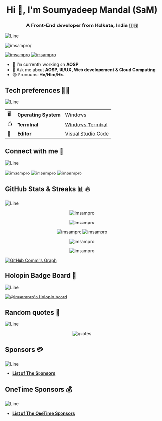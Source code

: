 <h1 align="center">Hi 👋, I'm Soumyadeep Mandal (SaM)</h1>
<h3 align="center">A Front-End developer from Kolkata, India 🇮🇳</h3>

![Line](https://user-images.githubusercontent.com/85225156/171937799-8fc9e255-9889-4642-9c92-6df85fb86e82.gif)

<p align="left"> <img src=https://komarev.com/ghpvc/?username=imsampro alt=imsampro/> </p>

<p align="left"> <a href="https://twitter.com/imsampro" target="blank"><img src="https://img.shields.io/twitter/follow/imsampro?logo=twitter&style=for-the-badge" alt="imsampro" /></a> 
<a href="https://linkedin.com/IN/imsampro" target="blank"><img src="https://img.shields.io/badge/LinkedIn-0077B5?style=for-the-badge&logo=linkedin&logoColor=white" alt="imsampro" /> </a> </p>

- 🔭 I’m currently working on **AOSP**
- 💬 Ask me about **AOSP, UI/UX, Web developement & Cloud Computing**
- 😄 Pronouns: **He/Him/His**

## Tech preferences 🧑‍💻
![Line](https://user-images.githubusercontent.com/85225156/171937799-8fc9e255-9889-4642-9c92-6df85fb86e82.gif)

| |                       |                                                           |
|-|-----------------------|-----------------------------------------------------------|
|🖥| **Operating System** | Windows                                                   |
|📺| **Terminal**         | [Windows Terminal](https://github.com/microsoft/terminal) |
|📝| **Editor**           | [Visual Studio Code](https://github.com/Microsoft/vscode) |


## Connect with me 🤝
![Line](https://user-images.githubusercontent.com/85225156/171937799-8fc9e255-9889-4642-9c92-6df85fb86e82.gif)

<p align="left">
<a href="https://twitter.com/imsampro" target="blank"><img align="center" src="https://img.shields.io/badge/Twitter-1DA1F2?style=for-the-badge&logo=twitter&logoColor=white" alt="imsampro" /></a>
<a href="https://linkedin.com/in/imsampro" target="blank"><img align="center" src="https://img.shields.io/badge/LinkedIn-0077B5?style=for-the-badge&logo=linkedin&logoColor=white" alt="imsampro" /></a>
<a href="https://dev.to/imsampro" target="blank"><img align="center" src="https://img.shields.io/badge/dev.to-0A0A0A?style=for-the-badge&logo=dev.to&logoColor=white" alt="imsampro" /></a>
</p>

## GitHub Stats & Streaks 📊 🔥
![Line](https://user-images.githubusercontent.com/85225156/171937799-8fc9e255-9889-4642-9c92-6df85fb86e82.gif)

<p align="center"> <img src=https://github-readme-stats.vercel.app/api?username=imsampro&show_icons=true alt=imsampro /> </p>

<p align="center"> <img src=https://github-readme-stats.vercel.app/api/top-langs/?username=imsampro&show_icons=true&hide_border=false&count_private=true&include_all_commits=true&layout=compact  alt=imsampro /> </p>
<p align="center">
<img src= "https://github-profile-summary-cards.vercel.app/api/cards/repos-per-language?username=imsampro&theme=github" alt="imsampro">
 <img src= "https://github-profile-summary-cards.vercel.app/api/cards/most-commit-language?username=imsampro&theme=github" alt="imsampro">
</p>
<p align="center"> <img src=http://github-readme-streak-stats.herokuapp.com?user=imsampro&date_format=j%20M%5B%20Y%5D alt=imsampro /> </p>

<p align="center"> <img src=https://github-profile-trophy.vercel.app/?username=imsampro&margin-w=15&margin-h=15 alt=imsampro /> </p>

<a href="http://www.github.com/imsampro"><img src="https://activity-graph.herokuapp.com/graph?username=imsampro&theme=minimal" alt="GitHub Commits Graph" /></a>

## Holopin Badge Board 📛
![Line](https://user-images.githubusercontent.com/85225156/171937799-8fc9e255-9889-4642-9c92-6df85fb86e82.gif)

[![@imsampro's Holopin board](https://holopin.io/api/user/board?user=imsampro)](https://holopin.io/@imsampro)

## Random quotes 📄
![Line](https://user-images.githubusercontent.com/85225156/171937799-8fc9e255-9889-4642-9c92-6df85fb86e82.gif)

<p align="center"> <img alt="quotes" src="https://quotes-github-readme.vercel.app/api?type=horizontal&theme=default"> </p>

## Sponsors 💳
![Line](https://user-images.githubusercontent.com/85225156/171937799-8fc9e255-9889-4642-9c92-6df85fb86e82.gif)

- [**List of The Sponsors**](https://github.com/ImSaMPro/imsampro/blob/Sponsor/Sponsors.md)

## OneTime Sponsors 💰
![Line](https://user-images.githubusercontent.com/85225156/171937799-8fc9e255-9889-4642-9c92-6df85fb86e82.gif)

- [**List of The OneTime Sponsors**](https://github.com/ImSaMPro/imsampro/blob/OneTime-Sponsor/OneTime-Sponsors.md)

<!--
**ImSaMPro/imsampro** is a ✨ _special_ ✨ repository because its `README.md` (this file) appears on your GitHub profile.

Here are some ideas to get you started:

- 🔭 I’m currently working on ...
- 🌱 I’m currently learning ...
- 👯 I’m looking to collaborate on ...
- 🤔 I’m looking for help with ...
- 💬 Ask me about ...
- 📫 How to reach me: ...
- 😄 Pronouns: ...
- ⚡ Fun fact: ...
-->